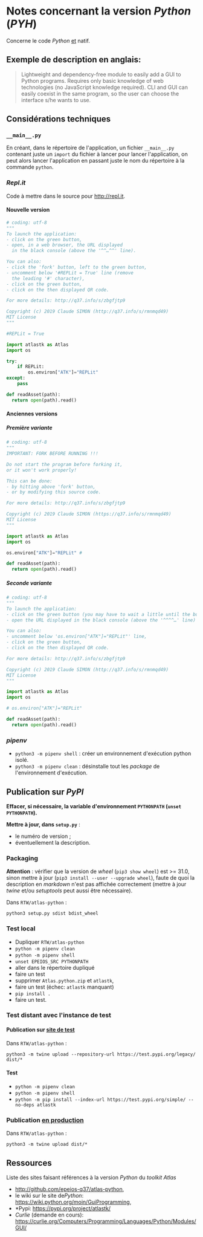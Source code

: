 # Notes concernant la version *Python* (*PYH*)

Concerne le code *Python* <u>et</u> natif.

## Exemple de description en anglais:

> Lightweight and dependency-free module to easily add a GUI to Python programs. Requires only basic knowledge of web technologies (no JavaScript knowledge required). CLI and GUI can easily coexist in the same program, so the user can choose the interface s/he wants to use.

## Considérations techniques

### `__main__.py`

En créant, dans le répertoire de l'application, un fichier `__main__.py` contenant juste un `import` du fichier à lancer pour lancer l'application, on peut alors lancer l'application en passant juste le nom du répertoire à la commande `python`.

### *Repl.it*

Code à mettre dans le source pour <http://repl.it>.

#### Nouvelle version

``` python
# coding: utf-8
"""
To launch the application:
- click on the green button,
- open, in a web browser, the URL displayed
  in the black console (above the '^^…^^' line).

You can also:
- click the 'fork' button, left to the green button,
- uncomment below '#REPLit = True' line (remove
  the leading '#' character),
- click on the green button,
- click on the then displayed QR code.

For more details: http://q37.info/s/zbgfjtp9

Copyright (c) 2019 Claude SIMON (http://q37.info/s/rmnmqd49)
MIT License
"""

#REPLit = True

import atlastk as Atlas
import os

try:
    if REPLit:
        os.environ["ATK"]="REPLit"
except:
    pass

def readAsset(path):
  return open(path).read()
```

#### Anciennes versions

##### Première variante

``` python
# coding: utf-8
"""
IMPORTANT: FORK BEFORE RUNNING !!!

Do not start the program before forking it,
or it won't work properly!

This can be done:
- by hitting above 'fork' button,
- or by modifying this source code.

For more details: http://q37.info/s/zbgfjtp9

Copyright (c) 2019 Claude SIMON (https://q37.info/s/rmnmqd49)
MIT License
"""

import atlastk as Atlas
import os

os.environ["ATK"]="REPLit" #

def readAsset(path):
  return open(path).read()
```

##### Seconde variante

``` python
# coding: utf-8
"""
To launch the application:
- click on the green button (you may have to wait a little until the button is displayed),
- open the URL displayed in the black console (above the '^^^^…' line) in a web browser.

You can also:
- uncomment below 'os.environ["ATK"]="REPLit"' line,
- click on the green button,
- click on the then displayed QR code.

For more details: http://q37.info/s/zbgfjtp9

Copyright (c) 2019 Claude SIMON (http://q37.info/s/rmnmqd49)
MIT License
"""

import atlastk as Atlas
import os

# os.environ["ATK"]="REPLit"

def readAsset(path):
  return open(path).read()
```

### *pipenv*

- `python3 -m pipenv shell` : créer un environnement d'exécution python isolé.
- `python3 -m pipenv clean` : désinstalle tout les *package* de l'environnement d'exécution.

## Publication sur *PyPI*

**Effacer, si nécessaire, la variable d'environnement `PYTHONPATH` (`unset PYTHONPATH`).**

**Mettre à jour, dans `setup.py`** :
- le numéro de version ;
- éventuellement la description.

### Packaging

**Attention** : vérifier que la version de *wheel* (`pip3 show wheel`) est >= 31.0, sinon mettre à jour (`pip3 install --user --upgrade wheel`), faute de quoi la description en *markdown* n'est pas affichée correctement (mettre à jour *twine* et/ou *setuptools* peut aussi être nécessaire).

Dans `RTW/atlas-python` :

`python3 setup.py sdist bdist_wheel`

### Test local

- Dupliquer `RTW/atlas-python`
- `python -m pipenv clean`
- `python -m pipenv shell`
- `unset EPEIOS_SRC PYTHONPATH`
- aller dans le répertoire dupliqué
- faire un test
- supprimer `Atlas.python.zip` et `atlastk`,
- faire un test (échec: `atlastk` manquant)
- `pip install .`
- faire un test.

### Test distant avec l'instance de test

#### Publication sur <u>site de test</u>

Dans `RTW/atlas-python` :

`python3 -m twine upload --repository-url https://test.pypi.org/legacy/ dist/*`

#### Test

- `python -m pipenv clean`
- `python -m pipenv shell`
- `python -m pip install --index-url https://test.pypi.org/simple/ --no-deps atlastk`

### Publication <u>en production</u>

Dans `RTW/atlas-python` :

`python3 -m twine upload dist/*`

## Ressources

Liste des sites faisant références à la version *Python* du *toolkit* *Atlas*

- <http://github.com/epeios-q37/atlas-python>,
- le wiki sur le site de*Python*: <https://wiki.python.org/moin/GuiProgramming>,
- *Pypi: <https://pypi.org/project/atlastk/>
- *Curlie* (demande en cours): <https://curlie.org/Computers/Programming/Languages/Python/Modules/GUI/>
